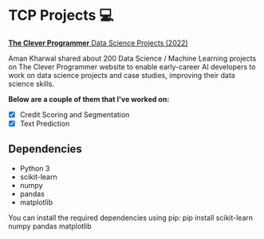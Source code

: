 # TCP Projects 💻

[**The Clever Programmer** Data Science Projects (2022)](https://thecleverprogrammer.com/2022/03/09/data-science-projects/)

Aman Kharwal shared about 200 Data Science / Machine Learning projects on The Clever Programmer website to enable early-career AI developers to work on data science projects and case studies, improving their data science skills.  

**Below are a couple of them that I've worked on:**
  - [x] Credit Scoring and Segmentation
  - [x] Text Prediction

## Dependencies
- Python 3
- scikit-learn
- numpy
- pandas
- matplotlib

You can install the required dependencies using pip:
pip install scikit-learn numpy pandas matplotlib

